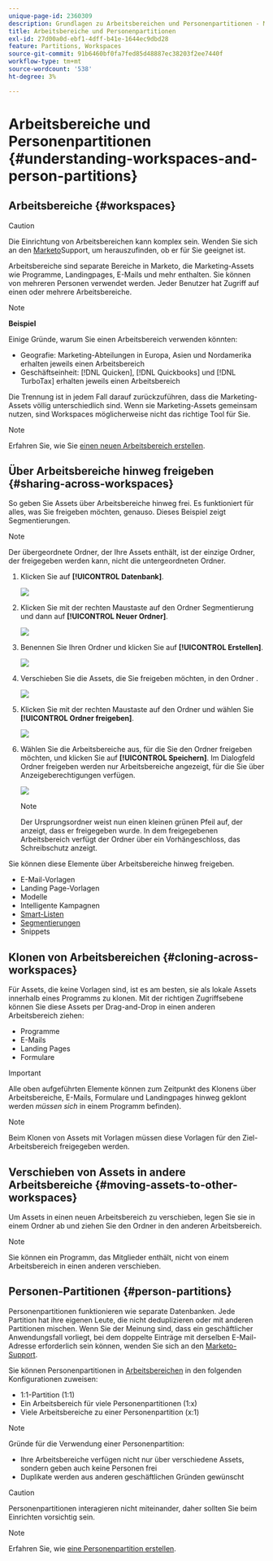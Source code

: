 ```yaml
---
unique-page-id: 2360309
description: Grundlagen zu Arbeitsbereichen und Personenpartitionen - Marketo-Dokumente - Produktdokumentation
title: Arbeitsbereiche und Personenpartitionen
exl-id: 27d00a0d-ebf1-4dff-b41e-1644ec9dbd28
feature: Partitions, Workspaces
source-git-commit: 91b6460bf0fa7fed85d48887ec38203f2ee7440f
workflow-type: tm+mt
source-wordcount: '538'
ht-degree: 3%

---
```


# Arbeitsbereiche und Personenpartitionen {#understanding-workspaces-and-person-partitions}

## Arbeitsbereiche {#workspaces}

>[!CAUTION]
>
>Die Einrichtung von Arbeitsbereichen kann komplex sein. Wenden Sie sich an den [Marketo](https://nation.marketo.com/t5/Support/ct-p/Support)Support, um herauszufinden, ob er für Sie geeignet ist.

Arbeitsbereiche sind separate Bereiche in Marketo, die Marketing-Assets wie Programme, Landingpages, E-Mails und mehr enthalten. Sie können von mehreren Personen verwendet werden. Jeder Benutzer hat Zugriff auf einen oder mehrere Arbeitsbereiche.

>[!NOTE]
>
>**Beispiel**
>
>Einige Gründe, warum Sie einen Arbeitsbereich verwenden könnten:
>
>* Geografie: Marketing-Abteilungen in Europa, Asien und Nordamerika erhalten jeweils einen Arbeitsbereich
>* Geschäftseinheit: [!DNL Quicken], [!DNL Quickbooks] und [!DNL TurboTax] erhalten jeweils einen Arbeitsbereich
>
>Die Trennung ist in jedem Fall darauf zurückzuführen, dass die Marketing-Assets völlig unterschiedlich sind. Wenn sie Marketing-Assets gemeinsam nutzen, sind Workspaces möglicherweise nicht das richtige Tool für Sie.

>[!NOTE]
>
>Erfahren Sie, wie Sie [einen neuen Arbeitsbereich erstellen](/help/marketo/product-docs/administration/workspaces-and-person-partitions/create-a-new-workspace.md).

## Über Arbeitsbereiche hinweg freigeben {#sharing-across-workspaces}

So geben Sie Assets über Arbeitsbereiche hinweg frei. Es funktioniert für alles, was Sie freigeben möchten, genauso. Dieses Beispiel zeigt Segmentierungen.

>[!NOTE]
>
>Der übergeordnete Ordner, der Ihre Assets enthält, ist der einzige Ordner, der freigegeben werden kann, nicht die untergeordneten Ordner.

1. Klicken Sie auf **[!UICONTROL Datenbank]**.

   ![](assets/understanding-workspaces-and-person-partitions-1.png)

1. Klicken Sie mit der rechten Maustaste auf den Ordner Segmentierung und dann auf **[!UICONTROL Neuer Ordner]**.

   ![](assets/understanding-workspaces-and-person-partitions-2.png)

1. Benennen Sie Ihren Ordner und klicken Sie auf **[!UICONTROL Erstellen]**.

   ![](assets/understanding-workspaces-and-person-partitions-3.png)

1. Verschieben Sie die Assets, die Sie freigeben möchten, in den Ordner .

   ![](assets/understanding-workspaces-and-person-partitions-4.png)

1. Klicken Sie mit der rechten Maustaste auf den Ordner und wählen Sie **[!UICONTROL Ordner freigeben]**.

   ![](assets/understanding-workspaces-and-person-partitions-5.png)

1. Wählen Sie die Arbeitsbereiche aus, für die Sie den Ordner freigeben möchten, und klicken Sie auf **[!UICONTROL Speichern]**. Im Dialogfeld Ordner freigeben werden nur Arbeitsbereiche angezeigt, für die Sie über Anzeigeberechtigungen verfügen.

   ![](assets/understanding-workspaces-and-person-partitions-6.png)

   >[!NOTE]
   >
   >Der Ursprungsordner weist nun einen kleinen grünen Pfeil auf, der anzeigt, dass er freigegeben wurde. In dem freigegebenen Arbeitsbereich verfügt der Ordner über ein Vorhängeschloss, das Schreibschutz anzeigt.

Sie können diese Elemente über Arbeitsbereiche hinweg freigeben.

* E-Mail-Vorlagen
* Landing Page-Vorlagen
* Modelle
* Intelligente Kampagnen
* [Smart-Listen](/help/marketo/product-docs/core-marketo-concepts/smart-lists-and-static-lists/using-smart-lists/reference-a-list-or-smart-list-across-workspaces.md)
* [Segmentierungen](/help/marketo/product-docs/administration/workspaces-and-person-partitions/share-segmentations-across-workspaces-and-partitions.md)
* Snippets

## Klonen von Arbeitsbereichen {#cloning-across-workspaces}

Für Assets, die keine Vorlagen sind, ist es am besten, sie als lokale Assets innerhalb eines Programms zu klonen. Mit der richtigen Zugriffsebene können Sie diese Assets per Drag-and-Drop in einen anderen Arbeitsbereich ziehen:

* Programme
* E-Mails
* Landing Pages
* Formulare

>[!IMPORTANT]
>
>Alle oben aufgeführten Elemente können zum Zeitpunkt des Klonens über Arbeitsbereiche, E-Mails, Formulare und Landingpages hinweg geklont werden _müssen sich_ in einem Programm befinden).

>[!NOTE]
>
>Beim Klonen von Assets mit Vorlagen müssen diese Vorlagen für den Ziel-Arbeitsbereich freigegeben werden.

## Verschieben von Assets in andere Arbeitsbereiche {#moving-assets-to-other-workspaces}

Um Assets in einen neuen Arbeitsbereich zu verschieben, legen Sie sie in einem Ordner ab und ziehen Sie den Ordner in den anderen Arbeitsbereich.

>[!NOTE]
>
>Sie können ein Programm, das Mitglieder enthält, nicht von einem Arbeitsbereich in einen anderen verschieben.

## Personen-Partitionen {#person-partitions}

Personenpartitionen funktionieren wie separate Datenbanken. Jede Partition hat ihre eigenen Leute, die nicht deduplizieren oder mit anderen Partitionen mischen. Wenn Sie der Meinung sind, dass ein geschäftlicher Anwendungsfall vorliegt, bei dem doppelte Einträge mit derselben E-Mail-Adresse erforderlich sein können, wenden Sie sich an den [Marketo-Support](https://nation.marketo.com/t5/Support/ct-p/Support).

Sie können Personenpartitionen in [Arbeitsbereichen](create-a-new-workspace.md) in den folgenden Konfigurationen zuweisen:

* 1:1-Partition (1:1)
* Ein Arbeitsbereich für viele Personenpartitionen (1:x)
* Viele Arbeitsbereiche zu einer Personenpartition (x:1)

>[!NOTE]
>
>Gründe für die Verwendung einer Personenpartition:
>
>* Ihre Arbeitsbereiche verfügen nicht nur über verschiedene Assets, sondern geben auch keine Personen frei
>* Duplikate werden aus anderen geschäftlichen Gründen gewünscht

>[!CAUTION]
>
>Personenpartitionen interagieren nicht miteinander, daher sollten Sie beim Einrichten vorsichtig sein.

>[!NOTE]
>
>Erfahren Sie, wie [eine Personenpartition erstellen](/help/marketo/product-docs/administration/workspaces-and-person-partitions/create-a-person-partition.md).
